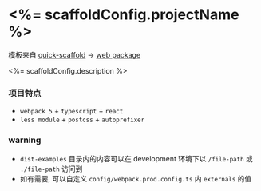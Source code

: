 # <%= scaffoldConfig.projectName %>
模板来自 [quick-scaffold](https://github.com/xiaomingTang/quick-scaffold) -> [web package](https://github.com/xiaomingTang/quick-scaffold/tree/master/template-package-web)

<%= scaffoldConfig.description %>

### 项目特点
- `webpack 5` + `typescript` + `react`
- `less module` + `postcss` + `autoprefixer`

### warning
- `dist-examples` 目录内的内容可以在 development 环境下以 `/file-path` 或 `./file-path` 访问到
- 如有需要, 可以自定义 `config/webpack.prod.config.ts` 内 `externals` 的值
